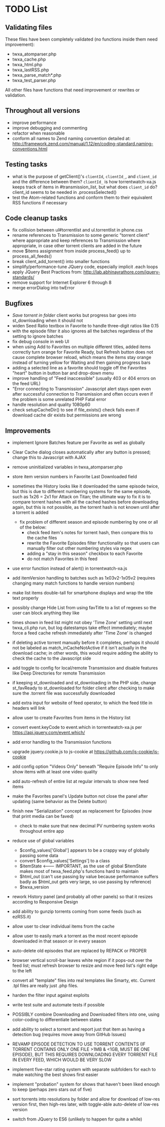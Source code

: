 TODO List
===============

## Validating files

These files have been completely validated (no functions inside them need improvement):

- twxa_atomparser.php
- twxa_cache.php
- twxa_html.php
- twxa_lastRSS.php
- twxa_parse_match*.php
- twxa_test_parser.php

All other files have functions that need improvement or rewrites or validation.

## Throughout all versions

- improve performance
- improve debugging and commenting
- refactor when reasonable
- conform all names to Zend naming convention detailed at: http://framework.zend.com/manual/1.12/en/coding-standard.naming-conventions.html

## Testing tasks

- what is the purpose of getClient()'s `clientId`, `clientId_`, and `client_id` and the difference between them? `clientId_` is how torrentwatch-xa.js keeps track of items in #transmission_list, but what does `client_id` do? client_id seems to be needed in .processSelected()
- test the Atom-related functions and conform them to their equivalent RSS functions if necessary

## Code cleanup tasks

- fix collision between ul#torrentlist and ul.torrentlist in phone.css
- rename references to Transmission to some generic "torrent client" where appropriate and keep references to Transmission where appropriate, in case other torrent clients are added in the future
- move $items assignment from inside process_feed() up to process_all_feeds()
- break client_add_torrent() into smaller functions
- simplify/performance-tune JQuery code, especially implicit .each loops
- apply JQuery Best Practices from: http://lab.abhinayrathore.com/jquery-standards/
- remove support for Internet Explorer 6 through 8
- merge errorDialog into twError

## Bugfixes

- _Save torrent in folder_ client works but progress bar goes into st_downloading when it should not
- widen Seed Ratio textbox in Favorite to handle three-digit ratios like 0.15
- with the episode filter it also ignores all the batches regardless of the setting to ignore batches
- fix debug console in web UI
- when using Add to Favorites on multiple different titles, added items correctly turn orange for Favorite Ready, but Refresh button does not cause complete browser reload, which means the items stay orange instead of turning yellow for Waiting and then gaining progress bars
- adding a selected line as a favorite should toggle off the Favorites "heart" button in button bar and drop-down menu
- improve handling of "Feed inaccessible" (usually 403 or 404 errors on the feed URL)
- "Error connecting to Transmission" Javascript alert stays open even after successful connection to Transmission and often occurs even if the problem is some unrelated PHP Fatal error
- handle resolution and quality 1080p60
- check setupCacheDir() to see if file_exists() check fails even if download cache dir exists but permissions are wrong

## Improvements

- implement Ignore Batches feature per Favorite as well as globally
- Clear Cache dialog closes automatically after any button is pressed; change this to Javascript with AJAX
- remove uninitialized variables in twxa_atomparser.php
- store item version numbers in Favorite Last Downloaded field
- sometimes the History looks like it downloaded the same episode twice, but this is due to different numbering systems for the same episode, such as 1x26 = 2x1 for Attack on Titan; the ultimate way to fix it is to compare torrent hashes with all the cached hashes before downloading again, but this is not possible, as the torrent hash is not known until after a torrent is added
  - fix problem of different season and episode numbering by one or all of the below:
    - check feed item's notes for torrent hash, then compare this to the cache files
    - rewrite the Favorite Episodes filter functionality so that users can manually filter out other numbering styles via regex
    - adding a "stay in this season" checkbox to each Favorite
    - do not match Favorites in this feed

- use error function instead of alert() in torrentwatch-xa.js
- add itemVersion handling to batches such as 1x03v2-1x05v2 (requires changing many match functions to handle version numbers)
- make list items double-tall for smartphone displays and wrap the title text properly
- possibly change Hide List from using favTitle to a list of regexes so the user can block anything they like

- times shown in feed list might not obey 'Time Zone' setting until next twxa_cli.php run, but log datestamps take effect immediately; maybe force a feed cache refresh immediately after 'Time Zone' is changed 
- if deleting active torrent manually before it completes, perhaps it should not be labeled as match_inCacheNotActive if it isn't actually in the download cache; in other words, this would require adding the ability to check the cache to the Javascript side
- add toggle to config for local/remote Transmission and disable features like Deep Directories for remote Transmission
- if keeping st_downloaded and st_downloading in the PHP side, change st_favReady to st_downloaded for folder client after checking to make sure the .torrent file was successfully downloaded

- add extra input for website of feed operator, to which the feed title in headers will link

- allow user to create Favorites from items in the History list
- convert event.keyCode to event.which in torrentwatch-xa.js per https://api.jquery.com/event.which/
- add error handling to the Transmission functions
- upgrade jquery.cookie.js to js-cookie at https://github.com/js-cookie/js-cookie
- add config option "Videos Only" beneath "Require Episode Info" to only show items with at least one video quality
- add auto-refresh of entire list at regular intervals to show new feed items
- make the Favorites panel's Update button not close the panel after updating (same behavior as the Delete button)

- finish new "Serialization" concept as replacement for Episodes (now that print media can be faved)
  - check to make sure that new decimal PV numbering system works throughout entire app

- reduce use of global variables 
  - $config_values['Global'] appears to be a crappy way of globally passing some data
  - convert $config_values['Settings'] to a class
  - $itemState  <--- IMPORTANT, as the use of global $itemState makes most of twxa_feed.php's functions hard to maintain
  - $html_out (can't use passing by value because performance suffers badly as $html_out gets very large, so use passing by reference)
  - $twxa_version

- rework History panel (and probably all other panels) so that it resizes according to Responsive Design
- add ability to gunzip torrents coming from some feeds (such as ezRSS.it)
- allow user to clear individual items from the cache
- allow user to easily mark a torrent as the most recent episode downloaded in that season or in every season
- auto-delete old episodes that are replaced by REPACK or PROPER
- browser vertical scroll-bar leaves white region if it pops-out over the feed list; must refresh browser to resize and move feed list's right edge to the left
- convert all "template" files into real templates like Smarty, etc. Current .tpl files are really just .php files.
- harden the filter input against exploits
- write test suite and automate tests if possible
- POSSIBLY combine Downloading and Downloaded filters into one, using color-coding to differentiate between states
- add ability to select a torrent and report just that item as having a detection bug (requires move away from GitHub Issues)
- REVAMP EPISODE DETECTION TO USE TORRENT CONTENTS (IF TORRENT CONTAINS ONLY ONE FILE >1MB & <1GB, MUST BE ONE EPISODE), BUT THIS REQUIRES DOWNLOADING EVERY TORRENT FILE IN EVERY FEED, WHICH WOULD BE VERY SLOW
- implement five-star rating system with separate subfolders for each to make watching the best shows first easier
- implement "probation" system for shows that haven't been liked enough to keep (perhaps zero stars out of five)
- sort torrents into resolutions by folder and allow for download of low-res version first, then high-res later, with toggle-able auto-delete of low-res version
- switch from JQuery to ES6 (unlikely to happen for quite a while)
